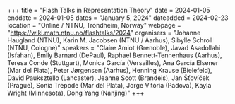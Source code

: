 +++
title = "Flash Talks in Representation Theory"
date = 2024-01-05
enddate = 2024-01-05
dates = "January 5, 2024"
dateadded = 2024-02-23
location = "Online / NTNU, Trondheim, Norway"
webpage = "https://wiki.math.ntnu.no/flashtalks/2024"
organisers = "Johanne Haugland (NTNU), Karin M. Jacobsen (NTNU / Aarhus), Sibylle Schroll (NTNU, Cologne)"
speakers = "Claire Amiot (Grenoble), Javad Asadollahi (Isfahan), Emily Barnard (DePaul), Raphael Bennett-Tennenhaus (Aarhus), Teresa Conde (Stuttgart), Monica García (Versailles), Ana García Elsener (Mar del Plata), Peter Jørgensen (Aarhus), Henning Krause (Bielefeld), David Pauksztello (Lancaster), Jeanne Scott (Brandeis), Jan Šťovíček (Prague), Sonia Trepode (Mar del Plata), Jorge Vitória (Padova), Kayla Wright (Minnesota), Dong Yang (Nanjing)"
+++
